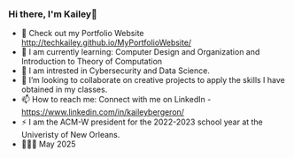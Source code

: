 ### Hi there, I'm Kailey👋

- 🔭 Check out my Portfolio Website http://techkailey.github.io/MyPortfolioWebsite/
- 🌱 I am currently learning: Computer Design and Organization and Introduction to Theory of Computation
- 👀 I am intrested in Cybersecurity and Data Science. 
- 👯 I’m looking to collaborate on creative projects to apply the skills I have obtained in my classes. 
- 📫 How to reach me: Connect with me on LinkedIn - https://www.linkedin.com/in/kaileybergeron/
- ⚡ I am the ACM-W president for the 2022-2023 school year at the Univeristy of New Orleans.
- 👩🏽‍🎓 May 2025 
